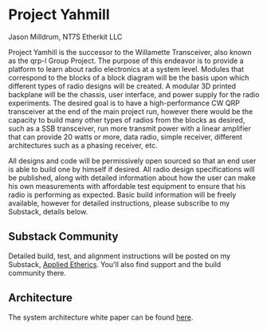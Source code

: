 # Project Yahmill
Jason Milldrum, NT7S
Etherkit LLC

Project Yamhill is the successor to the Willamette Transceiver, also known as the qrp-l Group Project. The purpose of this endeavor is to provide a platform to learn about radio electronics at a system level. Modules that correspond to the blocks of a block diagram will be the basis upon which different types of radio designs will be created. A modular 3D printed backplane will be the chassis, user interface, and power supply for the radio experiments. The desired goal is to have a high-performance CW QRP transceiver at the end of the main project run, however there would be the capacity to build many other types of radios from the blocks as desired, such as a SSB transceiver, run more transmit power with a linear amplifier that can provide 20 watts or more, data radio, simple receiver, different architectures such as a phasing receiver, etc.

All designs and code will be permissively open sourced so that an end user is able to build one by himself if desired. All radio design specifications will be published, along with detailed information about how the user can make his own measurements with affordable test equipment to ensure that his radio is performing as expected. Basic build information will be freely available, however for detailed instructions, please subscribe to my Substack, details below.

## Substack Community
Detailed build, test, and alignment instructions will be posted on my Substack, [Applied Etherics](https://nt7s.substack.com/). You'll also find support and the build community there.

## Architecture
The system architecture white paper can be found [here](YamhillArchitecture.md).